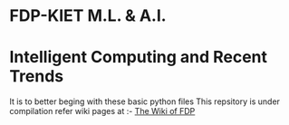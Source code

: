 # FDP-KIET M.L. & A.I.  
# Intelligent Computing and Recent Trends
It is to better beging with these basic python files
This repsitory is under compilation refer wiki pages at :- <a href="https://github.com/dheeraj-thedev/FDP-KIET-MLAI/wiki"> The Wiki of FDP</a>
